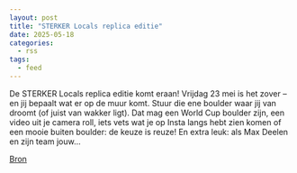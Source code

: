 ```yaml
---
layout: post
title: "STERKER Locals replica editie"
date: 2025-05-18
categories: 
  - rss
tags: 
  - feed
---
```


<p>De STERKER Locals replica editie komt eraan! Vrijdag 23 mei is het zover &ndash; en jij bepaalt wat er op de muur komt. Stuur die ene boulder waar jij van droomt (of juist van wakker ligt). Dat mag een World Cup boulder zijn, een video uit je camera roll, iets vets wat je op Insta langs hebt zien komen of een mooie buiten boulder: de keuze is reuze! En extra leuk: als Max Deelen en zijn team jouw&hellip;</p>
<p><a href="https://www.klimkalender.nl/comp/sterker-locals-replica-editie/" rel="noopener noreferrer" target="_blank">Bron</a></p>
